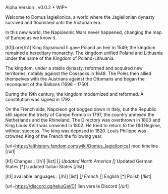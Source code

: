  Alpha Version , v0.0.2 * WIP*

Welcome to Domus Iagiellonica, a world where the Jagiellonian dynasty survived and flourished until the Victorian era. 

In this new world, the Napoleonic Wars never happened, changing the map of Europe as we know it.

[h1]Lore[/h1]
King Sigismund II gave Poland an heir in 1549; the kingdom remained a hereditary monarchy.
The kingdom unified Poland and Lithuania under the name of the Kingdom of Poland-Lithuania.

The kingdom, under a stable dynasty, reformed and acquired new territories, notably against the Cossacks in 1648.
The Poles then allied themselves with the Austrians against the Ottomans and began the reconquest of the Balkans (1698 - 1750).

During the 19th century, the kingdom modernized and reformed. A constitution was signed in 1792. 

On the French side, Napoleon got bogged down in Italy, but the Republic still signed the treaty of Campo Formio in 1797, the country annexed the Netherlands and the Rhineland.
The Directory was overthrown in 1800 and King Louis XVIII was crowned in 1802. He tried to return to the Old Regime, without success. 
The king was deposed in 1820. Louis Philippe was crowned King of the French the following year.

[url=https://althistory.fandom.com/wiki/Domus_Iagiellonica] mod timeline [/url]

[h1] Changes : [/h1]
[list]
[*] Updated North America
[*] Updated German States
[*] Updated Italian States
[/list]

[h1] available languages : [/h1]
[list]
 [*] French
 [*] English
 [*] Polish
[/list]

[url=https://discord.gg/tekuGaVC] lien vers le Discord [/url]